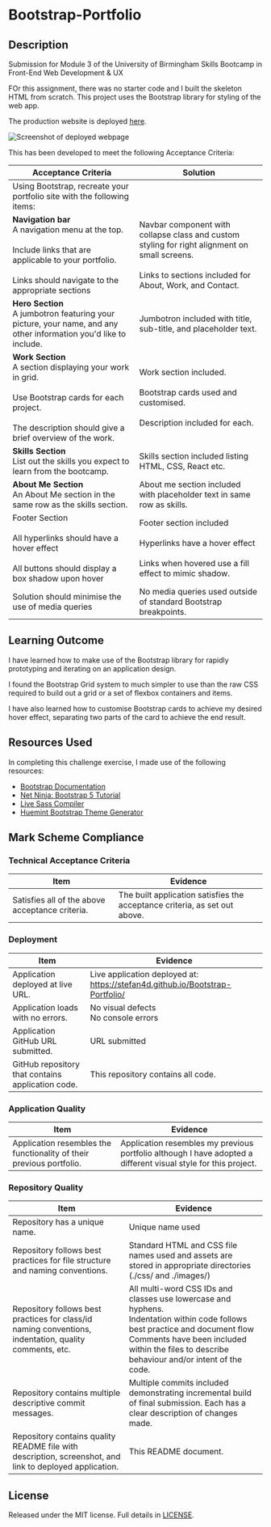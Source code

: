 # Bootstrap-Portfolio

## Description

Submission for Module 3 of the University of Birmingham Skills Bootcamp in Front-End Web Development &amp; UX

FOr this assignment, there was no starter code and I built the skeleton HTML from scratch. This project uses the Bootstrap library for styling of the web app.

The production website is deployed [here](https://stefan4d.github.io/Bootstrap-Portfolio/).

![Screenshot of deployed webpage]()

This has been developed to meet the following Acceptance Criteria:

| Acceptance Criteria                                                                                                                                                                      | Solution                                                                                                                                                        |
| ---------------------------------------------------------------------------------------------------------------------------------------------------------------------------------------- | --------------------------------------------------------------------------------------------------------------------------------------------------------------- |
| Using Bootstrap, recreate your portfolio site with the following items:                                                                                                                  |                                                                                                                                                                 |
| **Navigation bar** <br /> A navigation menu at the top. <br/><br/> Include links that are applicable to your portfolio. <br/><br/>Links should navigate to the appropriate sections      | Navbar component with collapse class and custom styling for right alignment on small screens.<br/><br/>Links to sections included for About, Work, and Contact. |
| **Hero Section** <br /> A jumbotron featuring your picture, your name, and any other information you'd like to include.                                                                  | Jumbotron included with title, sub-title, and placeholder text.                                                                                                 |
| **Work Section** <br/> A section displaying your work in grid. <br /><br /> Use Bootstrap cards for each project. <br /><br /> The description should give a brief overview of the work. | Work section included.<br/><br/>Bootstrap cards used and customised.<br/><br/>Description included for each.                                                    |
| **Skills Section** <br /> List out the skills you expect to learn from the bootcamp.                                                                                                     | Skills section included listing HTML, CSS, React etc.                                                                                                           |
| **About Me Section** <br /> An About Me section in the same row as the skills section.                                                                                                   | About me section included with placeholder text in same row as skills.                                                                                          |
| Footer Section <br/><br/>All hyperlinks should have a hover effect<br/><br/>All buttons should display a box shadow upon hover                                                           | Footer section included<br/><br/>Hyperlinks have a hover effect <br/><br/>Links when hovered use a fill effect to mimic shadow.                                 |
| Solution should minimise the use of media queries                                                                                                                                        | No media queries used outside of standard Bootstrap breakpoints.                                                                                                |

## Learning Outcome

I have learned how to make use of the Bootstrap library for rapidly prototyping and iterating on an application design.

I found the Bootstrap Grid system to much simpler to use than the raw CSS required to build out a grid or a set of flexbox containers and items.

I have also learned how to customise Bootstrap cards to achieve my desired hover effect, separating two parts of the card to achieve the end result.

## Resources Used

In completing this challenge exercise, I made use of the following resources:

- [Bootstrap Documentation](https://getbootstrap.com/docs/5.3/getting-started/introduction/)
- [Net Ninja: Bootstrap 5 Tutorial](https://youtube.com/playlist?list=PL4cUxeGkcC9joIM91nLzd_qaH_AimmdAR)
- [Live Sass Compiler](https://marketplace.visualstudio.com/items?itemName=glenn2223.live-sass)
- [Huemint Bootstrap Theme Generator](https://huemint.com/bootstrap-plus/)

## Mark Scheme Compliance

### Technical Acceptance Criteria

| Item                                            | Evidence                                                                   |
| ----------------------------------------------- | -------------------------------------------------------------------------- |
| Satisfies all of the above acceptance criteria. | The built application satisfies the acceptance criteria, as set out above. |

### Deployment

| Item                                              | Evidence                                                                      |
| ------------------------------------------------- | ----------------------------------------------------------------------------- |
| Application deployed at live URL.                 | Live application deployed at: https://stefan4d.github.io/Bootstrap-Portfolio/ |
| Application loads with no errors.                 | No visual defects <br /> No console errors                                    |
| Application GitHub URL submitted.                 | URL submitted                                                                 |
| GitHub repository that contains application code. | This repository contains all code.                                            |

### Application Quality

| Item                                                                 | Evidence                                                                                                       |
| -------------------------------------------------------------------- | -------------------------------------------------------------------------------------------------------------- |
| Application resembles the functionality of their previous portfolio. | Application resembles my previous portfolio although I have adopted a different visual style for this project. |

### Repository Quality

| Item                                                                                                    | Evidence                                                                                                                                                                                                                                  |
| ------------------------------------------------------------------------------------------------------- | ----------------------------------------------------------------------------------------------------------------------------------------------------------------------------------------------------------------------------------------- |
| Repository has a unique name.                                                                           | Unique name used                                                                                                                                                                                                                          |
| Repository follows best practices for file structure and naming conventions.                            | Standard HTML and CSS file names used and assets are stored in appropriate directories (./css/ and ./images/)                                                                                                                             |
| Repository follows best practices for class/id naming conventions, indentation, quality comments, etc.  | All multi-word CSS IDs and classes use lowercase and hyphens. <br /> Indentation within code follows best practice and document flow <br /> Comments have been included within the files to describe behaviour and/or intent of the code. |
| Repository contains multiple descriptive commit messages.                                               | Multiple commits included demonstrating incremental build of final submission. Each has a clear description of changes made.                                                                                                              |
| Repository contains quality README file with description, screenshot, and link to deployed application. | This README document.                                                                                                                                                                                                                     |

## License

Released under the MIT license. Full details in [LICENSE](./LICENSE).
